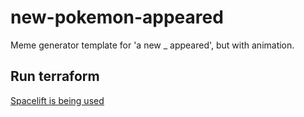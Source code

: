 # new-pokemon-appeared

Meme generator template for 'a new _ appeared', but with animation.

## Run terraform

[Spacelift is being used](https://nelsong6.app.spacelift.io/stack/new-pokemon-appeared)
